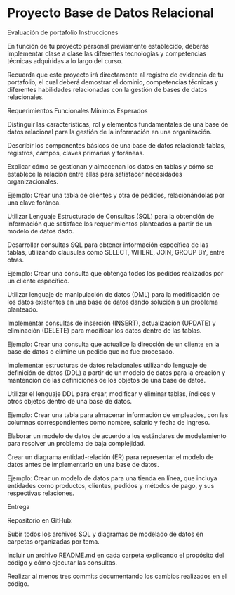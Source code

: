 # Proyecto Base de Datos Relacional

Evaluación de portafolio
Instrucciones

En función de tu proyecto personal previamente establecido, deberás implementar clase a clase las diferentes tecnologías y competencias técnicas adquiridas a lo largo del curso.

Recuerda que este proyecto irá directamente al registro de evidencia de tu portafolio, el cual deberá demostrar el dominio, competencias técnicas y diferentes habilidades relacionadas con la gestión de bases de datos relacionales.

Requerimientos Funcionales Mínimos Esperados

Distinguir las características, rol y elementos fundamentales de una base de datos relacional para la gestión de la información en una organización.

Describir los componentes básicos de una base de datos relacional: tablas, registros, campos, claves primarias y foráneas.

Explicar cómo se gestionan y almacenan los datos en tablas y cómo se establece la relación entre ellas para satisfacer necesidades organizacionales.

Ejemplo: Crear una tabla de clientes y otra de pedidos, relacionándolas por una clave foránea.

Utilizar Lenguaje Estructurado de Consultas (SQL) para la obtención de información que satisface los requerimientos planteados a partir de un modelo de datos dado.

Desarrollar consultas SQL para obtener información específica de las tablas, utilizando cláusulas como SELECT, WHERE, JOIN, GROUP BY, entre otras.

Ejemplo: Crear una consulta que obtenga todos los pedidos realizados por un cliente específico.

Utilizar lenguaje de manipulación de datos (DML) para la modificación de los datos existentes en una base de datos dando solución a un problema planteado.

Implementar consultas de inserción (INSERT), actualización (UPDATE) y eliminación (DELETE) para modificar los datos dentro de las tablas.

Ejemplo: Crear una consulta que actualice la dirección de un cliente en la base de datos o elimine un pedido que no fue procesado.

Implementar estructuras de datos relacionales utilizando lenguaje de definición de datos (DDL) a partir de un modelo de datos para la creación y mantención de las definiciones de los objetos de una base de datos.

Utilizar el lenguaje DDL para crear, modificar y eliminar tablas, índices y otros objetos dentro de una base de datos.

Ejemplo: Crear una tabla para almacenar información de empleados, con las columnas correspondientes como nombre, salario y fecha de ingreso.

Elaborar un modelo de datos de acuerdo a los estándares de modelamiento para resolver un problema de baja complejidad.

Crear un diagrama entidad-relación (ER) para representar el modelo de datos antes de implementarlo en una base de datos.

Ejemplo: Crear un modelo de datos para una tienda en línea, que incluya entidades como productos, clientes, pedidos y métodos de pago, y sus respectivas relaciones.

Entrega

Repositorio en GitHub:

Subir todos los archivos SQL y diagramas de modelado de datos en carpetas organizadas por tema.

Incluir un archivo README.md en cada carpeta explicando el propósito del código y cómo ejecutar las consultas.

Realizar al menos tres commits documentando los cambios realizados en el código.

